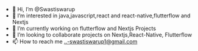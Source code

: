 - 👋 Hi, I’m @Swastiswarup
- 👀 I’m interested in java,javascript,react and react-native,flutterflow and Nextjs
- 🌱 I’m currently working on flutterflow and Nextjs Projects
- 💞️ I’m looking to collaborate projects on Nextjs,React-Native, Flutterflow
- 📫 How to reach me ..-swastiswarup1@gmail.com


<!---
Swastiswarup/Swastiswarup is a ✨ special ✨ repository because its `README.md` (this file) appears on your GitHub profile.
You can click the Preview link to take a look at your changes.
--->
